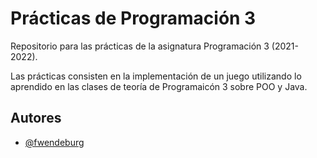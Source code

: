 # Prácticas de Programación 3
Repositorio para las prácticas de la asignatura Programación 3 (2021-2022).

Las prácticas consisten en la implementación de un juego utilizando lo aprendido en las clases de teoría de Programaicón 3 sobre POO y Java.

## Autores
- [@fwendeburg](https://www.github.com/fwendeburg)
